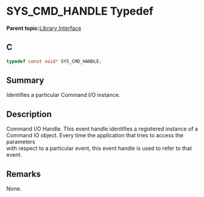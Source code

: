 # SYS\_CMD\_HANDLE Typedef

**Parent topic:**[Library Interface](GUID-F1DBA6FA-9373-4832-9CD9-BDC0B227003B.md)

## C

```c
typedef const void* SYS_CMD_HANDLE;

```

## Summary

Identifies a particular Command I/O instance.

## Description

Command I/O Handle. This event handle identifies a registered instance of a<br />Command IO object. Every time the application that tries to access the parameters<br />with respect to a particular event, this event handle is used to refer to that<br />event.

## Remarks

None.

